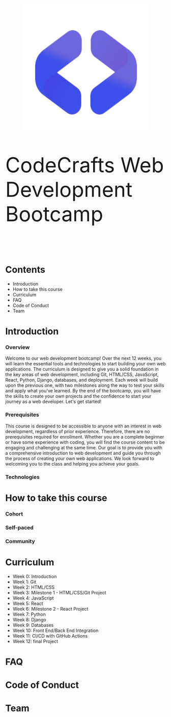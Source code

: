 

<p align="center">
  <img width="400" height="400" src="images/logo.png">
</p>


<p style="font-size:4rem;">
    CodeCrafts Web Development Bootcamp
</p>
<br>


# Contents
- Introduction
- How to take this course
- Curriculum
- FAQ
- Code of Conduct
- Team

# Introduction

### Overview

Welcome to our web development bootcamp! Over the next 12 weeks, you will learn the essential tools and technologies to start building your own web applications. The curriculum is designed to give you a solid foundation in the key areas of web development, including Git, HTML/CSS, JavaScript, React, Python, Django, databases, and deployment. Each week will build upon the previous one, with two milestones along the way to test your skills and apply what you've learned. By the end of the bootcamp, you will have the skills to create your own projects and the confidence to start your journey as a web developer. Let's get started!

### Prerequisites

This course is designed to be accessible to anyone with an interest in web development, regardless of prior experience. Therefore, there are no prerequisites required for enrollment. Whether you are a complete beginner or have some experience with coding, you will find the course content to be engaging and challenging at the same time. Our goal is to provide you with a comprehensive introduction to web development and guide you through the process of creating your own web applications. We look forward to welcoming you to the class and helping you achieve your goals.


### Technologies





# How to take this course

### Cohort

### Self-paced

### Community


# Curriculum

- Week 0: Introduction
- Week 1: Git
- Week 2: HTML/CSS
- Week 3: Milestone 1 - HTML/CSS/Git Project
- Week 4: JavaScript
- Week 5: React
- Week 6: Milestone 2 - React Project
- Week 7: Python
- Week 8: Django
- Week 9: Databases
- Week 10: Front End/Back End Integration
- Week 11: CI/CD with GitHub Actions
- Week 12: final Project

# FAQ



# Code of Conduct

# Team


